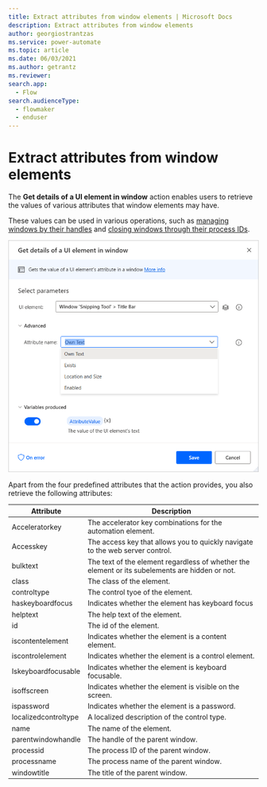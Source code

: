```yaml
---
title: Extract attributes from window elements | Microsoft Docs
description: Extract attributes from window elements
author: georgiostrantzas
ms.service: power-automate
ms.topic: article
ms.date: 06/03/2021
ms.author: getrantz
ms.reviewer:
search.app: 
  - Flow
search.audienceType: 
  - flowmaker
  - enduser
---
```


# Extract attributes from window elements

The **Get details of a UI element in window** action enables users to retrieve the values of various attributes that window elements may have.

These values can be used in various operations, such as [managing windows by their handles](identify-window-handle.md) and [closing windows through their process IDs](close-window-process-id.md).

![The Get details of a UI element in window action.](media/extract-attributes-window-elements/get-details-ui-element-action.png)

Apart from the four predefined attributes that the action provides, you also retrieve the following attributes:

| Attribute            | Description                                                                                     |
| -------------------- | ----------------------------------------------------------------------------------------------- |
| Acceleratorkey       | The accelerator key combinations for the automation element.                                    |
| Accesskey            | The access key that allows you to quickly navigate to the web server control.                   |
| bulktext             | The text of the element regardless of whether the element or its subelements are hidden or not. |
| class                | The class of the element.                                                                       |
| controltype          | The control tyoe of the element.                                                                |
| haskeyboardfocus     | Indicates whether the element has keyboard focus                                                |
| helptext             | The help text of the element.                                                                   |
| id                   | The id of the element.                                                                          |
| iscontentelement     | Indicates whether the element is a content element.                                             |
| iscontrolelement     | Indicates whether the element is a control element.                                             |
| Iskeyboardfocusable  | Indicates whether the element is keyboard focusable.                                            |
| isoffscreen          | Indicates whether the element is visible on the screen.                                         |
| ispassword           | Indicates whether the element is a password.                                                    |
| localizedcontroltype | A localized description of the control type.                                                    |
| name                 | The name of the element.                                                                        |
| parentwindowhandle   | The handle of the parent window.                                                                |
| processid            | The process ID of the parent window.                                                            |
| processname          | The process name of the parent window.                                                          |
| windowtitle          | The  title of the parent window.                                                                |